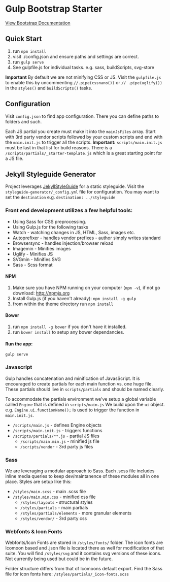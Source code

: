 # Gulp Bootstrap Starter
[View Bootstrap Documentation](http://getbootstrap.com)

## Quick Start
1. run `npm install`
2. visit ./config.json and ensure paths and settings are correct.
3. run `gulp serve`
4. See gulpfile.js for individual tasks. e.g. sass, buildScripts, svg-store

**Important** By default we are not minifying CSS or JS. Visit the `gulpfile.js` to enable this by uncommenting `//.pipe(cssnano())` or `// .pipe(uglify())` in the `styles()` and `buildScripts()` tasks.

## Configuration
Visit `config.json` to find app configuration. There you can define paths to folders and such.

Each JS partial you create must make it into the `mainJsFiles` array. Start with 3rd party vendor scripts followed by your custom scripts and end with the `main.init.js` to trigger all the scripts. **Important:** `scripts/main.init.js` must be last in that list for build reasons. There is a `/scripts/partials/_starter-template.js` which is a great starting point for a JS file.

## Jekyll Styleguide Generator
Project leverages [JekyllStyleGuide](https://github.com/joe-watkins/jekyllstyleguide) for a static styleguide. Visit the `styleguide-generator/_config.yml` file for configuration. You may want to set the `destination` e.g. `destination: ../styleguide`

### Front end development utilizes a few helpful tools:
* Using Sass for CSS preprocessing.
* Using Gulp.js for the following tasks
 * Watch - watching changes in JS, HTML, Sass, images etc.
 * Autoprefixer - handles vendor prefixes - author simply writes standard
 * Browsersync - handles injection/browser reload
 * Imagemin - Minifies images
 * Uglify - Minifies JS
 * SVGmin - Minifies SVG
 * Sass - Scss format

#### NPM
1. Make sure you have NPM running on your computer (`npm -v`), if not go download: http://npmjs.org
2. Install Gulp.js (if you haven't already): `npm install -g gulp`
3. from within the theme directory run `npm install`

#### Bower
1. run `npm install -g bower` if you don't have it installed.
2. run `bower install` to setup any bower dependancies.

#### Run the app:
`gulp serve`

### Javascript
Gulp handles concatenation and minification of JavasScript. It is encouraged to create partials for each main function vs. one huge file. These partials should live in `scripts/partials` and should be named clearly.

To accommodate the partials environment we've setup a global variable called `Engine` that is defined in `scripts/main.js` We build upon the `ui` object. e.g. `Engine.ui.functionName();` is used to trigger the function in `main.init.js`.

* `/scripts/main.js` - defines Engine objects
* `/scripts/main.init.js` - triggers functions
* `/scripts/partials/**.js` - partial JS files
  * `/scripts/main.min.js` - minified js file
  * `/scripts/vendor` - 3rd party js files

### Sass
We are leveraging a modular approach to Sass. Each .scss file includes inline media queries to keep dev/maintanence of these modules all in one place. Styles are setup like this:

* `/styles/main.scss` - main .scss file
* `/styles/main.min.css` - minified css file
  * `/styles/layouts` - structural styles
  * `/styles/partials` - main partials
  * `/styles/partials/elements` - more granular elements
  * `/styles/vendor/` - 3rd party css


### Webfonts & Icon Fonts
Webfonts/Icon Fonts are stored in `/styles/fonts/` folder. The icon fonts are Icomoon based and .json file is located there as well for modification of that suite. You will find `/styles/svg` and it contains svg versions of these icons. Not currently being used but could be in the future.

Folder structure differs from that of Icomoons default export. Find the Sass file for icon fonts here: `/styles/partials/_icon-fonts.scss`

